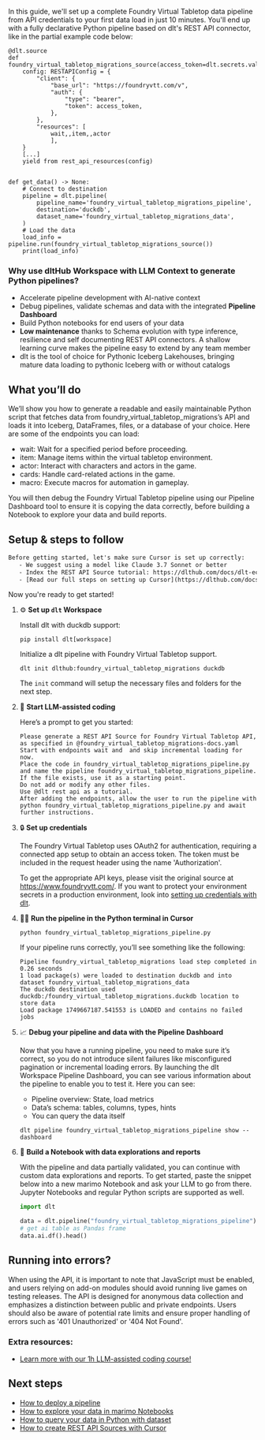 In this guide, we'll set up a complete Foundry Virtual Tabletop data pipeline from API credentials to your first data load in just 10 minutes. You'll end up with a fully declarative Python pipeline based on dlt's REST API connector, like in the partial example code below:

```python-outcome
@dlt.source
def foundry_virtual_tabletop_migrations_source(access_token=dlt.secrets.value):
    config: RESTAPIConfig = {
        "client": {
            "base_url": "https://foundryvtt.com/v",
            "auth": {
                "type": "bearer",
                "token": access_token,
            },
        },
        "resources": [
            wait,,item,,actor
            ],
    }
    [...]
    yield from rest_api_resources(config)


def get_data() -> None:
    # Connect to destination
    pipeline = dlt.pipeline(
        pipeline_name='foundry_virtual_tabletop_migrations_pipeline',
        destination='duckdb',
        dataset_name='foundry_virtual_tabletop_migrations_data', 
    )
    # Load the data
    load_info = pipeline.run(foundry_virtual_tabletop_migrations_source())
    print(load_info) 
```

### Why use dltHub Workspace with LLM Context to generate Python pipelines?

- Accelerate pipeline development with AI-native context
- Debug pipelines, validate schemas and data with the integrated **Pipeline Dashboard**
- Build Python notebooks for end users of your data
- **Low maintenance** thanks to Schema evolution with type inference, resilience and self documenting REST API connectors. A shallow learning curve makes the pipeline easy to extend by any team member
- dlt is the tool of choice for Pythonic Iceberg Lakehouses, bringing mature data loading to pythonic Iceberg with or without catalogs

## What you’ll do

We’ll show you how to generate a readable and easily maintainable Python script that fetches data from foundry_virtual_tabletop_migrations’s API and loads it into Iceberg, DataFrames, files, or a database of your choice. Here are some of the endpoints you can load:

- wait: Wait for a specified period before proceeding.
- item: Manage items within the virtual tabletop environment.
- actor: Interact with characters and actors in the game.
- cards: Handle card-related actions in the game.
- macro: Execute macros for automation in gameplay.

You will then debug the Foundry Virtual Tabletop pipeline using our Pipeline Dashboard tool to ensure it is copying the data correctly, before building a Notebook to explore your data and build reports.

## Setup & steps to follow

```default
Before getting started, let's make sure Cursor is set up correctly:
   - We suggest using a model like Claude 3.7 Sonnet or better
   - Index the REST API Source tutorial: https://dlthub.com/docs/dlt-ecosystem/verified-sources/rest_api/ and add it to context as **@dlt rest api**
   - [Read our full steps on setting up Cursor](https://dlthub.com/docs/dlt-ecosystem/llm-tooling/cursor-restapi#23-configuring-cursor-with-documentation)
```

Now you're ready to get started!

1. ⚙️ **Set up `dlt` Workspace**
    
    Install dlt with duckdb support:
    ```shell
    pip install dlt[workspace]
    ```

    Initialize a dlt pipeline with Foundry Virtual Tabletop support.
    ```shell
    dlt init dlthub:foundry_virtual_tabletop_migrations duckdb
    ```

    The `init` command will setup the necessary files and folders for the next step.
    
2. 🤠 **Start LLM-assisted coding**
    
    Here’s a prompt to get you started:
    
    ```prompt
    Please generate a REST API Source for Foundry Virtual Tabletop API, as specified in @foundry_virtual_tabletop_migrations-docs.yaml 
    Start with endpoints wait and  and skip incremental loading for now. 
    Place the code in foundry_virtual_tabletop_migrations_pipeline.py and name the pipeline foundry_virtual_tabletop_migrations_pipeline. 
    If the file exists, use it as a starting point. 
    Do not add or modify any other files. 
    Use @dlt rest api as a tutorial. 
    After adding the endpoints, allow the user to run the pipeline with python foundry_virtual_tabletop_migrations_pipeline.py and await further instructions.
    ```

    
3. 🔒 **Set up credentials** 
    
    The Foundry Virtual Tabletop uses OAuth2 for authentication, requiring a connected app setup to obtain an access token. The token must be included in the request header using the name 'Authorization'.
    
    To get the appropriate API keys, please visit the original source at https://www.foundryvtt.com/.
    If you want to protect your environment secrets in a production environment, look into [setting up credentials with dlt](https://dlthub.com/docs/walkthroughs/add_credentials).
    
4. 🏃‍♀️ **Run the pipeline in the Python terminal in Cursor**
    
    ```shell
    python foundry_virtual_tabletop_migrations_pipeline.py
    ```
    
    If your pipeline runs correctly, you’ll see something like the following:
    
    ```shell
    Pipeline foundry_virtual_tabletop_migrations load step completed in 0.26 seconds
    1 load package(s) were loaded to destination duckdb and into dataset foundry_virtual_tabletop_migrations_data
    The duckdb destination used duckdb:/foundry_virtual_tabletop_migrations.duckdb location to store data
    Load package 1749667187.541553 is LOADED and contains no failed jobs
    ```
    
5. 📈 **Debug your pipeline and data with the Pipeline Dashboard**

    Now that you have a running pipeline, you need to make sure it’s correct, so you do not introduce silent failures like misconfigured pagination or incremental loading errors. By launching the dlt Workspace Pipeline Dashboard, you can see various information about the pipeline to enable you to test it. Here you can see:
    - Pipeline overview: State, load metrics
    - Data’s schema: tables, columns, types, hints
    - You can query the data itself
    
    ```shell
    dlt pipeline foundry_virtual_tabletop_migrations_pipeline show --dashboard
    ```
    
6. 🐍 **Build a Notebook with data explorations and reports**

    With the pipeline and data partially validated, you can continue with custom data explorations and reports. To get started, paste the snippet below into a new marimo Notebook and ask your LLM to go from there. Jupyter Notebooks and regular Python scripts are supported as well.

    
    ```python
    import dlt

   data = dlt.pipeline("foundry_virtual_tabletop_migrations_pipeline").dataset()
   # get ai table as Pandas frame
   data.ai.df().head()
    ```

## Running into errors?

When using the API, it is important to note that JavaScript must be enabled, and users relying on add-on modules should avoid running live games on testing releases. The API is designed for anonymous data collection and emphasizes a distinction between public and private endpoints. Users should also be aware of potential rate limits and ensure proper handling of errors such as '401 Unauthorized' or '404 Not Found'.

### Extra resources:

- [Learn more with our 1h LLM-assisted coding course!](https://www.youtube.com/watch?v=GGid70rnJuM)

## Next steps

- [How to deploy a pipeline](https://dlthub.com/docs/walkthroughs/deploy-a-pipeline)
- [How to explore your data in marimo Notebooks](https://dlthub.com/docs/general-usage/dataset-access/marimo)
- [How to query your data in Python with dataset](https://dlthub.com/docs/general-usage/dataset-access/dataset)
- [How to create REST API Sources with Cursor](https://dlthub.com/docs/dlt-ecosystem/llm-tooling/cursor-restapi)